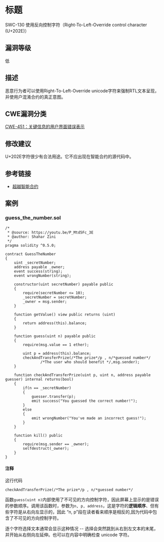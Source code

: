# 标题

SWC-130 使用反向控制字符（Right-To-Left-Override control character (U+202E)）

## 漏洞等级

低

## 描述

恶意行为者可以使用Right-To-Left-Override unicode字符来强制RTL文本呈现，并使用户混淆合约的真正意图。

## CWE漏洞分类

[CWE-451：关键信息的用户界面错误表示](http://cwe.mitre.org/data/definitions/451.html)

## 修改建议

U+202E字符很少有合法用途。它不应出现在智能合约的源代码中。

## 参考链接

- [超越智能合约](https://youtu.be/P_Mtd5Fc_3E?t=1813)

## 案例

### guess_the_number.sol

```solidity
/*
 * @source: https://youtu.be/P_Mtd5Fc_3E
 * @author: Shahar Zini
 */
pragma solidity ^0.5.0;

contract GuessTheNumber
{
    uint _secretNumber;
    address payable _owner;
    event success(string);
    event wrongNumber(string);

    constructor(uint secretNumber) payable public
    {
        require(secretNumber <= 10);
        _secretNumber = secretNumber;
        _owner = msg.sender;
    }

    function getValue() view public returns (uint)
    {
        return address(this).balance;
    }

    function guess(uint n) payable public
    {
        require(msg.value == 1 ether);

        uint p = address(this).balance;
        checkAndTransferPrize(/*The prize‮/*rebmun desseug*/n , p/*‭
		        /*The user who should benefit */,msg.sender);
    }

    function checkAndTransferPrize(uint p, uint n, address payable guesser) internal returns(bool)
    {
        if(n == _secretNumber)
        {
            guesser.transfer(p);
            emit success("You guessed the correct number!");
        }
        else
        {
            emit wrongNumber("You've made an incorrect guess!");
        }
    }

    function kill() public
    {
        require(msg.sender == _owner);
        selfdestruct(_owner);
    }
}
```

#### 注释

这行代码

```
checkAndTransferPrize(/*The prize‮/*rebmun desseug*/n , p/*
```

函数`guess(uint n)`内部使用了不可见的方向控制字符，因此屏幕上显示的是错误的参数顺序。调用该函数时，参数为`n, p, address`，这是字符的**逻辑顺序**、但有些字符是从右向左显示的，因此 “n, p”段在读者看来顺序是相反的,因为代码中包含了不可见的方向控制字符。

逐个字符选择文本通常会显示这种情况 -- 选择会突然跳到从右到左文本的末尾，并开始从右侧向左延伸。也可以在内容中明确检查 unicode 字符。
